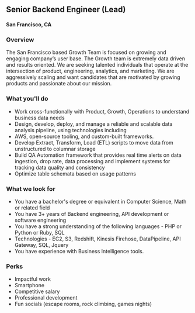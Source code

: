 ## Senior Backend Engineer (Lead)
#### San Francisco, CA

### Overview
The San Francisco based Growth Team is focused on growing and engaging company’s user base. The Growth team is extremely data driven and results oriented. We are seeking talented individuals that operate at the intersection of product, engineering, analytics, and marketing. We are aggressively scaling and want candidates that are motivated by growing products and passionate about our mission.

### What you'll do
+	Work cross-functionally with Product, Growth, Operations to understand business data needs
+ Design, develop, deploy, and manage a reliable and scalable data analysis pipeline, using technologies including
+ AWS, open-source tooling, and custom-built frameworks.
+ Develop Extract, Transform, Load (ETL) scripts to move data from unstructured to columnar storage
+  Build QA Automation framework that provides real time alerts on data ingestion, drop rate, data processing and implement systems for tracking data quality and consistency
+ Optimize table schemata based on usage patterns

### What we look for
+	You have a bachelor's degree or equivalent in Computer Science, Math or related field
+	You have 3+ years of Backend engineering, API development or software engineering
+ You have a strong understanding of the following languages - PHP or Python or Ruby, SQL
+ Technologies - EC2, S3, Redshift, Kinesis Firehose, DataPipeline, API Gateway, SQL, Jquery
+ You have experience with Business Intelligence tools.

### Perks
+	Impactful work
+	Smartphone
+	Competitive salary
+ Professional development
+ Fun socials (escape rooms, rock climbing, games nights)

